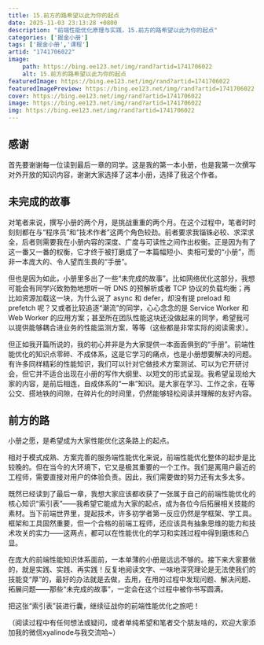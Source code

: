 ```yaml
---
title: 15.前方的路希望以此为你的起点
date: 2025-11-03 23:13:28 +0800
description: "前端性能优化原理与实践，15.前方的路希望以此为你的起点"
categories: ['掘金小册']
tags: ['掘金小册','课程']
artid: "1741706022"
image:
    path: https://bing.ee123.net/img/rand?artid=1741706022
    alt: 15.前方的路希望以此为你的起点
featuredImage: https://bing.ee123.net/img/rand?artid=1741706022
featuredImagePreview: https://bing.ee123.net/img/rand?artid=1741706022
cover: https://bing.ee123.net/img/rand?artid=1741706022
image: https://bing.ee123.net/img/rand?artid=1741706022
img: https://bing.ee123.net/img/rand?artid=1741706022
---
```



## 感谢

首先要谢谢每一位读到最后一章的同学。这是我的第一本小册，也是我第一次撰写对外开放的知识内容，谢谢大家选择了这本小册，选择了我这个作者。    
   
## 未完成的故事

对笔者来说，撰写小册的两个月，是挑战重重的两个月。在这个过程中，笔者时时刻刻都在与“程序员”和“技术作者”这两个角色较劲。前者要求我锱铢必较、求深求全，后者则需要我在小册内容的深度、广度与可读性之间作出权衡。正是因为有了这一番又一番的权衡，它才终于被打磨成了一本篇幅短小、卖相可爱的“小册”，而非一本庞大的、令人望而生畏的“手册”。   

但也是因为如此，小册里多出了一些“未完成的故事”。比如网络优化这部分，我想可能会有同学兴致勃勃地想听一听 DNS 的预解析或者 TCP 协议的负载均衡；再比如资源加载这一块，为什么说了 async  和 defer，却没有提 preload 和 prefetch 呢？又或者比较追逐“潮流”的同学，心心念念的是 Service Worker 和 Web Worker 的应用方案；甚至所在团队性能这块还没做起来的同学，希望我可以提供能够耦合进业务的性能监测方案，等等（这些都是非常实际的阅读需求）。    
  
但正如我开篇所说的，我的初心并非是为大家提供一本面面俱到的“手册”。前端性能优化的知识点零碎、不成体系，这是它学习的痛点，也是小册想要解决的问题。有许多同样精彩的性能知识，我们可以针对它做技术方案测试、可以为它开研讨会，但它并不适合出现在小册的写作大纲里、以短文的形式呈现。我希望呈现给大家的内容，是前后相连，自成体系的“一串”知识。是大家在学习、工作之余，在等公交、搭地铁的间隙，在碎片化的时间里，仍然能够轻松阅读并理解的友好内容。
  
## 前方的路

小册之愿，是希望成为大家性能优化这条路上的起点。   

相对于模式成熟、方案完善的服务端性能优化来说，前端性能优化整体的起步是比较晚的。但在当今的大环境下，它又是极其重要的一个工作。我们是离用户最近的工程师，需要直接对用户的体验负责。因此，我们需要做的努力还有太多太多。    
   
既然已经读到了最后一章，我想大家应该都收获了一张属于自己的前端性能优化的核心知识“索引表”——我希望它能成为大家的起点，成为各位今后拓展相关技能的素材。当下前端世界里，提起技术，许多初学者第一反应仍然是学框架、学工具。框架和工具固然重要，但一个合格的前端工程师，还应该具有抽象思维的能力和技术攻关的实力——这两点，都可以在性能优化的学习和实践过程中得到磨炼和凸显。
   
在庞大的前端性能知识体系面前，一本单薄的小册是远远不够的。接下来大家要做的，就是实践、实践、再实践！反复地阅读文字、一味地深究理论是无法使我们的技能变“厚”的，最好的办法就是去做，去用，在用的过程中发现问题、解决问题、拓展问题——那些“未完成的故事”，一定会在这个过程中被你书写圆满。    
   
把这张“索引表”装进行囊，继续征战你的前端性能优化之旅吧！



（阅读过程中有任何想法或疑问，或者单纯希望和笔者交个朋友啥的，欢迎大家添加我的微信xyalinode与我交流哈~）
